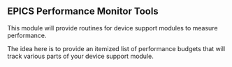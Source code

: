 ## EPICS Performance Monitor Tools

This module will provide routines for device support modules to measure performance.

The idea here is to provide an itemized list of performance budgets that will track various parts of your device support module.
